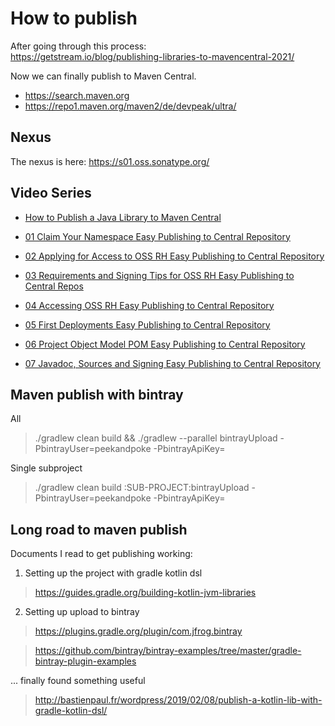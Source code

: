 # How to publish

After going through this process:  
https://getstream.io/blog/publishing-libraries-to-mavencentral-2021/

Now we can finally publish to Maven Central.

- https://search.maven.org
- https://repo1.maven.org/maven2/de/devpeak/ultra/

## Nexus

The nexus is here: https://s01.oss.sonatype.org/

## Video Series

- [How to Publish a Java Library to Maven Central](https://www.youtube.com/watch?v=bxP9IuJbcDQ)


- [01 Claim Your Namespace Easy Publishing to Central Repository](https://www.youtube.com/watch?v=MmNg0E_Pr64)
- [02 Applying for Access to OSS RH Easy Publishing to Central Repository](https://www.youtube.com/watch?v=DXn6JoiYtEM)
- [03 Requirements and Signing Tips for OSS RH Easy Publishing to Central Repos](https://www.youtube.com/watch?v=C-kIh0Mt6sg)
- [04 Accessing OSS RH Easy Publishing to Central Repository](https://www.youtube.com/watch?v=_EbFme_5hM8)
- [05 First Deployments Easy Publishing to Central Repository](https://www.youtube.com/watch?v=ZuuV2cUdrSk)
- [06 Project Object Model POM Easy Publishing to Central Repository](https://www.youtube.com/watch?v=pFPGPOKgzm0)
- [07 Javadoc, Sources and Signing Easy Publishing to Central Repository](https://www.youtube.com/watch?v=lsfMxKZWtpM)

## Maven publish with bintray

All
> ./gradlew clean build && ./gradlew --parallel bintrayUpload -PbintrayUser=peekandpoke -PbintrayApiKey=

Single subproject
> ./gradlew clean build :SUB-PROJECT:bintrayUpload -PbintrayUser=peekandpoke -PbintrayApiKey=

## Long road to maven publish

Documents I read to get publishing working:

1. Setting up the project with gradle kotlin dsl

> https://guides.gradle.org/building-kotlin-jvm-libraries

2. Setting up upload to bintray

> https://plugins.gradle.org/plugin/com.jfrog.bintray
 
> https://github.com/bintray/bintray-examples/tree/master/gradle-bintray-plugin-examples

... finally found something useful

> http://bastienpaul.fr/wordpress/2019/02/08/publish-a-kotlin-lib-with-gradle-kotlin-dsl/



